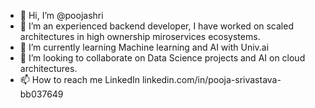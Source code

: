- 👋 Hi, I’m @poojashri
- 👀 I’m an experienced backend developer, I have worked on scaled architectures in high ownership miroservices ecosystems.  
- 🌱 I’m currently learning Machine learning and AI with Univ.ai
- 💞️ I’m looking to collaborate on Data Science projects and AI on cloud architectures.
- 📫 How to reach me LinkedIn linkedin.com/in/pooja-srivastava-bb037649

<!---
poojashri/poojashri is a ✨ special ✨ repository because its `README.md` (this file) appears on your GitHub profile.
You can click the Preview link to take a look at your changes.
--->
